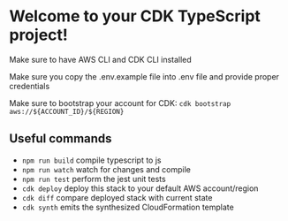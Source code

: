 # Welcome to your CDK TypeScript project!

Make sure to have AWS CLI and CDK CLI installed

Make sure you copy the .env.example file into .env file and provide proper credentials

Make sure to bootstrap your account for CDK: `cdk bootstrap aws://${ACCOUNT_ID}/${REGION}`

## Useful commands

 * `npm run build`   compile typescript to js
 * `npm run watch`   watch for changes and compile
 * `npm run test`    perform the jest unit tests
 * `cdk deploy`      deploy this stack to your default AWS account/region
 * `cdk diff`        compare deployed stack with current state
 * `cdk synth`       emits the synthesized CloudFormation template
